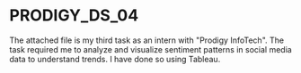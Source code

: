 # PRODIGY_DS_04
The attached file is my third task as an intern with "Prodigy InfoTech". The task required me to analyze and visualize sentiment patterns in social media data to understand trends. I have done so using Tableau.
